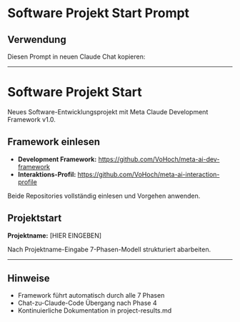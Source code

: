 # Software Projekt Start Prompt

## Verwendung
Diesen Prompt in neuen Claude Chat kopieren:

---

# Software Projekt Start

Neues Software-Entwicklungsprojekt mit Meta Claude Development Framework v1.0.

## Framework einlesen
- **Development Framework:** https://github.com/VoHoch/meta-ai-dev-framework
- **Interaktions-Profil:** https://github.com/VoHoch/meta-ai-interaction-profile

Beide Repositories vollständig einlesen und Vorgehen anwenden.

## Projektstart
**Projektname:** [HIER EINGEBEN]

Nach Projektname-Eingabe 7-Phasen-Modell strukturiert abarbeiten.

---

## Hinweise
- Framework führt automatisch durch alle 7 Phasen
- Chat-zu-Claude-Code Übergang nach Phase 4
- Kontinuierliche Dokumentation in project-results.md